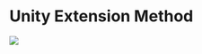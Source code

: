 # Unity Extension Method
<a href="https://github.com/OWNER/REPO/graphs/contributors">
  <img src="https://contrib.rocks/image?repo=OWNER/REPO" />
</a>
